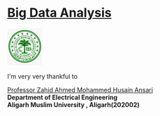 # [Big Data Analysis](https://github.com/MohammadWasiq0786/Big-Data-Analysis)

![image](https://github.com/mohammadwasiq0/mohammadwasiq0/blob/main/amu_logo_resized.png)

I'm very very thankful to

[Professor Zahid Ahmed Mohammed Husain Ansari](https://www.amu.ac.in/faculty/electrical-engineering-section/zahid-ansari)
<br> **Department of Electrical Engineering**
<br> **Aligarh Muslim University , Aligarh(202002)**
